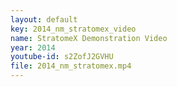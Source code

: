 ```yaml
---
layout: default
key: 2014_nm_stratomex_video
name: StratomeX Demonstration Video
year: 2014
youtube-id: s2ZofJ2GVHU
file: 2014_nm_stratomex.mp4
---
```

